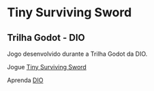 # Tiny Surviving Sword

## Trilha Godot - DIO

Jogo desenvolvido durante a Trilha Godot da DIO.



Jogue
 [Tiny Surviving Sword](https://dvninjadeste.itch.io/tiny-surviving-sword)


Aprenda
[DIO](https://www.dio.me/sign-up?ref=BB4Q19FFRJ)